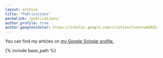 ```yaml
---
layout: archive
title: "Publications"
permalink: /publications/
author_profile: true
author.googlescholar: https://scholar.google.com/citations?user=wAVKdLcAAAAJ&hl=en&oi=ao
---
```


You can find my articles on <u><a href="https://scholar.google.com/citations?user=wAVKdLcAAAAJ&hl=en&oi=ao">my Google Scholar profile</a>.</u>

{% include base_path %}
